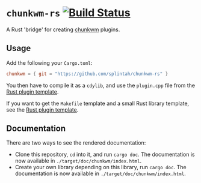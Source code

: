 # `chunkwm-rs` [![Build Status](https://travis-ci.org/splintah/chunkwm-rs.svg?branch=master)](https://travis-ci.org/splintah/chunkwm-rs)
A Rust 'bridge' for creating [chunkwm](https://github.com/koekeishiya/chunkwm) plugins.

## Usage
Add the following your `Cargo.toml`:
```toml
chunkwm = { git = "https://github.com/splintah/chunkwm-rs" }
```
You then have to compile it as a `cdylib`, and use the `plugin.cpp` file from the [Rust plugin template](https://github.com/splintah/chunkwm-rs-template).

If you want to get the `Makefile` template and a small Rust library template, see the [Rust plugin template](https://github.com/splintah/chunkwm-rs-template).

## Documentation
There are two ways to see the rendered documentation:
- Clone this repository, `cd` into it, and run `cargo doc`. The documentation is now available in `./target/doc/chunkwm/index.html`.
- Create your own library depending on this library, run `cargo doc`. The documentation is now available in `./target/doc/chunkwm/index.html`.
